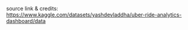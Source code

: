 source link & credits: https://www.kaggle.com/datasets/yashdevladdha/uber-ride-analytics-dashboard/data
